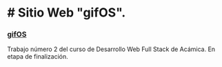 # # Sitio Web "gifOS".

### [gifOS](https://megagringa.github.io/gifOS/index.html)

Trabajo número 2 del curso de Desarrollo Web Full Stack de Acámica.
En etapa de finalización.
